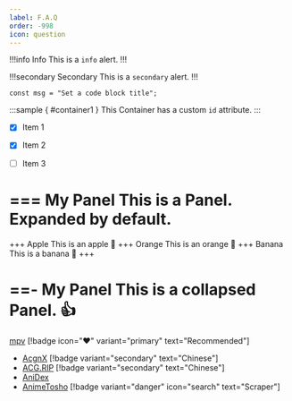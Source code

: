 ```yaml
---
label: F.A.Q
order: -998
icon: question	
---
```






!!!info Info
This is a `info` alert.
!!!

!!!secondary Secondary
This is a `secondary` alert.
!!!




``` Code Block title
const msg = "Set a code block title";
```

:::sample { #container1 }
This Container has a custom `id` attribute.
:::


- [x] Item 1
- [x] Item 2
- [ ] Item 3


=== My Panel
This is a Panel. Expanded by default.
===

+++ Apple
This is an apple 🍎
+++ Orange
This is an orange 🍊
+++ Banana
This is a banana 🍌
+++


==- My Panel
This is a collapsed Panel. :+1:
===


[mpv](https://mpv.io/installation/) [!badge icon=":heart:" variant="primary" text="Recommended"]
- [AcgnX](https://share.acgnx.se) [!badge variant="secondary" text="Chinese"]
- [ACG.RIP](https://acg.rip) [!badge variant="secondary" text="Chinese"]
- [AniDex](https://anidex.info)
- [AnimeTosho](https://animetosho.org) [!badge variant="danger" icon="search" text="Scraper"]